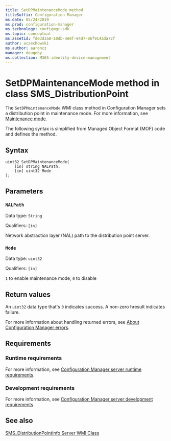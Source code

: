 ```yaml
---
title: SetDPMaintenanceMode method
titleSuffix: Configuration Manager
ms.date: 05/24/2019
ms.prod: configuration-manager
ms.technology: configmgr-sdk
ms.topic: conceptual
ms.assetid: fd03d3a8-10db-4e0f-94d7-86f914ada72f
author: aczechowski
ms.author: aaroncz
manager: dougeby
ms.collection: M365-identity-device-management
---
```


# SetDPMaintenanceMode method in class SMS_DistributionPoint

<!--3555754-->

The `SetDPMaintenanceMode` WMI class method in Configuration Manager sets a distribution point in maintenance mode. For more information, see [Maintenance mode](/sccm/core/servers/deploy/configure/install-and-configure-distribution-points#bkmk_maint).

The following syntax is simplified from Managed Object Format (MOF) code and defines the method.  

## Syntax  

```MOF
uint32 SetDPMaintenanceMode(
    [in] string NALPath,
    [in] uint32 Mode
);
```  

## Parameters

### `NALPath`

Data type: `String`

Qualifiers: `[in]`

 Network abstraction layer (NAL) path to the distribution point server.  

### `Mode`

Data type: `uint32`

Qualifiers: `[in]`

`1` to enable maintenance mode, `0` to disable  


## Return values

An `uint32` data type that's `0` indicates success. A non-zero hresult indicates failure.  

For more information about handling returned errors, see [About Configuration Manager errors](/sccm/develop/core/understand/about-configuration-manager-errors).  


## Requirements  

### Runtime requirements

For more information, see [Configuration Manager server runtime requirements](/sccm/develop/core/reqs/server-runtime-requirements).  

### Development requirements

For more information, see [Configuration Manager server development requirements](/sccm/develop/core/reqs/server-development-requirements).  


## See also

[SMS_DistributionPointInfo Server WMI Class](/sccm/develop/reference/core/servers/configure/sms_distributionpointinfo-server-wmi-class)
